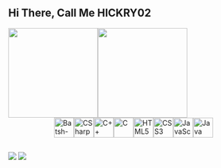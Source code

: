 ## Hi There, Call Me HICKRY02

<div style="display: flex">
  <img height="180em" src="https://github-readme-stats.vercel.app/api?username=HICKRY02&show_icons=true&theme=nightowl&include_all_commits=true&count_private=true"/>
  <img height="180em" src="https://github-readme-stats.vercel.app/api/top-langs/?username=HICKRY02&layout=compact&langs_count16&theme=nightowl"/>
</div>
<div style="display: flex; justify-content: center;">
  <img alt="Batsh-Script" width="40" height="40" src="https://cdn.jsdelivr.net/gh/devicons/devicon/icons/msdos/msdos-original.svg"/>
  <img alt="CSharp" width="40" height="40" src="https://cdn.jsdelivr.net/gh/devicons/devicon/icons/csharp/csharp-original.svg"/>
  <img alt="C++" width="40" height="40" src="https://cdn.jsdelivr.net/gh/devicons/devicon/icons/cplusplus/cplusplus-original.svg"/>
  <img alt="C" width="40" height="40" src="https://cdn.jsdelivr.net/gh/devicons/devicon/icons/c/c-original.svg"/>
  <img alt="HTML5" width="40" height="40" src="https://cdn.jsdelivr.net/gh/devicons/devicon/icons/html5/html5-original.svg"/>
  <img alt="CSS3" width="40" height="40" src="https://cdn.jsdelivr.net/gh/devicons/devicon/icons/css3/css3-original.svg"/>
  <img alt="JavaScript" width="40" height="40" src="https://cdn.jsdelivr.net/gh/devicons/devicon/icons/javascript/javascript-original.svg"/>
  <img alt="Java" width="40" height="40" src="https://cdn.jsdelivr.net/gh/devicons/devicon/icons/java/java-original.svg"/>
</div>

##

<div>
  <a href="https://discord.gg/b4fRRD5rK4" target="_blank"><img src="https://img.shields.io/badge/Discord-7289DA?style=for-the-badge&logo=discord&logoColor=white" target="_blank"/></a>
  <a href="https://steamcommunity.com/id/HICKRY02/" target="_blank"><img src="https://img.shields.io/badge/Steam-000000?style=for-the-badge&logo=steam&logoColor=white" target="_blank"/></a>
</div>
